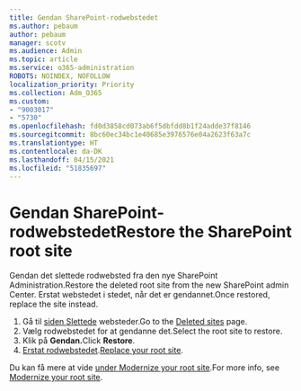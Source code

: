 ```yaml
---
title: Gendan SharePoint-rodwebstedet
ms.author: pebaum
author: pebaum
manager: scotv
ms.audience: Admin
ms.topic: article
ms.service: o365-administration
ROBOTS: NOINDEX, NOFOLLOW
localization_priority: Priority
ms.collection: Adm_O365
ms.custom:
- "9003017"
- "5730"
ms.openlocfilehash: fd0d3858cd073ab6f5dbfdd8b1f24adde37f8146
ms.sourcegitcommit: 8bc60ec34bc1e40685e3976576e04a2623f63a7c
ms.translationtype: HT
ms.contentlocale: da-DK
ms.lasthandoff: 04/15/2021
ms.locfileid: "51835697"
---
```

# <a name="restore-the-sharepoint-root-site"></a><span data-ttu-id="dd124-102">Gendan SharePoint-rodwebstedet</span><span class="sxs-lookup"><span data-stu-id="dd124-102">Restore the SharePoint root site</span></span>

<span data-ttu-id="dd124-103">Gendan det slettede rodwebsted fra den nye SharePoint Administration.</span><span class="sxs-lookup"><span data-stu-id="dd124-103">Restore the deleted root site from the new SharePoint admin Center.</span></span> <span data-ttu-id="dd124-104">Erstat webstedet i stedet, når det er gendannet.</span><span class="sxs-lookup"><span data-stu-id="dd124-104">Once restored, replace the site instead.</span></span>

1. <span data-ttu-id="dd124-105">Gå til [siden Slettede](https://admin.microsoft.com/sharepoint?page=recycleBin&modern=true) websteder.</span><span class="sxs-lookup"><span data-stu-id="dd124-105">Go to the [Deleted sites](https://admin.microsoft.com/sharepoint?page=recycleBin&modern=true) page.</span></span> 
2. <span data-ttu-id="dd124-106">Vælg rodwebstedet for at gendanne det.</span><span class="sxs-lookup"><span data-stu-id="dd124-106">Select the root site to restore.</span></span>
3. <span data-ttu-id="dd124-107">Klik på **Gendan.**</span><span class="sxs-lookup"><span data-stu-id="dd124-107">Click **Restore**.</span></span>
4. <span data-ttu-id="dd124-108">[Erstat rodwebstedet](https://docs.microsoft.com/sharepoint/troubleshoot/sites/url-that-resides-under-root-site-collection-is-broken).</span><span class="sxs-lookup"><span data-stu-id="dd124-108">[Replace your root site](https://docs.microsoft.com/sharepoint/troubleshoot/sites/url-that-resides-under-root-site-collection-is-broken).</span></span>

<span data-ttu-id="dd124-109">Du kan få mere at vide [under Modernize your root site](https://docs.microsoft.com/sharepoint/modern-root-site).</span><span class="sxs-lookup"><span data-stu-id="dd124-109">For more info, see [Modernize your root site](https://docs.microsoft.com/sharepoint/modern-root-site).</span></span>
